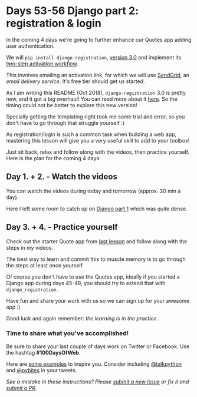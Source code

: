 # Days 53-56 Django part 2: registration & login

In the coming 4 days we're going to further enhance our Quotes app adding user authentication.

We will `pip install django-registration`, [version 3.0](https://django-registration.readthedocs.io/en/3.0/) and implement its [two-step activation workflow](https://django-registration.readthedocs.io/en/3.0/activation-workflow.html).

This involves emailing an activation link, for which we will use [SendGrid](https://sendgrid.com), an _email delivery service_. It's free tier should get us started.

As I am writing this README (Oct 2018), `django-registration` 3.0 is pretty new, and it got a big overhaul! You can read more about it [here](https://www.b-list.org/weblog/2018/sep/04/three-dot-oh/). So the timing could not be better to explore this new version!

Specially getting the templating right took me some trial and error, so you don't have to go through that struggle yourself :)

As registration/login is such a common task when building a web app, mastering this lesson will give you a very useful skill to add to your toolbox!

Just sit back, relax and follow along with the videos, then practice yourself. Here is the plan for the coming 4 days:

## Day 1. + 2. - Watch the videos 

You can watch the videos during today and tomorrow (approx. 30 min a day).

Here I left some room to catch up on [Django part 1](https://github.com/talkpython/100daysofweb-with-python-course/tree/master/days/045-048-django-intro) which was quite dense.

## Day 3. + 4. - Practice yourself

Check out the starter Quote app from [last lesson](https://github.com/talkpython/100daysofweb-with-python-course/tree/master/days/045-048-django-intro/demo) and follow along with the steps in my videos.

The best way to learn and commit this to muscle memory is to go through the steps at least once yourself.

Of course you don't have to use the Quotes app, ideally if you started a Django app during days 45-48, you should try to extend that with `django_registration`.

Have fun and share your work with us so we can sign up for your awesome app :)

Good luck and again remember: _the learning is in the practice_.

### Time to share what you've accomplished!

Be sure to share your last couple of days work on Twitter or Facebook. Use the hashtag **#100DaysOfWeb**.

Here are [some examples](https://twitter.com/search?q=%23100DaysOfCode) to inspire you. Consider including [@talkpython](https://twitter.com/talkpython) and [@pybites](https://twitter.com/pybites) in your tweets.

*See a mistake in these instructions? Please [submit a new issue](https://github.com/talkpython/100daysofweb-with-python-course/issues) or fix it and [submit a PR](https://github.com/talkpython/100daysofweb-with-python-course/pulls).*
